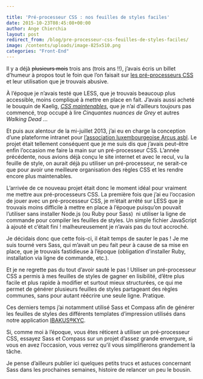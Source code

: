 ```yaml
---

title: 'Pré-processeur CSS : nos feuilles de styles faciles'
date: 2015-10-23T08:45:08+00:00
author: Ange Chierchia
layout: post
redirect_from: /blog/pre-processeur-css-feuilles-de-styles-faciles/
image: /contents/uploads/image-825x510.png
categories: "Front-End"
---
```

Il y a déjà <del>plusieurs mois</del> trois ans (trois ans !!), j&rsquo;avais écris un billet d&rsquo;humeur à propos tout le foin que l&rsquo;on faisait sur [les pré-processeurs CSS](http://chierchia.fr/blog/preprocesseur-css-pourquoi/ "Quel intérêt à utiliser un préprocesseur CSS ?") et leur utilisation que je trouvais abusive.

À l&rsquo;époque je n&rsquo;avais testé que LESS, que je trouvais beaucoup plus accessible, moins compliqué à mettre en place en fait. J&rsquo;avais aussi acheté le bouquin de Kaelig, _<a title="CSS maintenables avec Sass & Compass" href="http://www.css-maintenables.fr/" target="_blank">CSS maintenables</a>_, que je n&rsquo;ai d&rsquo;ailleurs toujours pas commencé, trop occupé à lire _Cinquantes nuances de Grey_ et autres _Walking Dead_ &#8230;<!--more-->

Et puis aux alentour de la mi-juillet 2013, j&rsquo;ai eu en charge la conception d&rsquo;une plateforme intranet pour <a href="http://www.arcus.lu" target="_blank">l&rsquo;association luxembourgeoise Arcus asbl</a>. Le projet était tellement conséquent que je me suis dis que j&rsquo;avais peut-être enfin l&rsquo;occasion me faire la main sur un pré-processeur CSS. L&rsquo;année précédente, nous avions déjà conçu le site internet et avec le recul, vu la feuille de style, on aurait déjà pu utiliser un pré-processeur, ne serait-ce que pour avoir une meilleure organisation des règles CSS et les rendre encore plus maintenables.

L&rsquo;arrivée de ce nouveau projet était donc le moment idéal pour vraiment me mettre aux pré-processeurs CSS. La première fois que j&rsquo;ai eu l&rsquo;occasion de jouer avec un pré-processeur CSS, je m&rsquo;était arrêté sur LESS que je trouvais moins difficile à mettre en place à l&rsquo;époque puisqu&rsquo;on pouvait l&rsquo;utiliser sans installer Node.js (ou Ruby pour Sass)  ni utiliser la ligne de commande pour compiler les feuilles de styles. Un simple fichier JavaScript à ajouté et c&rsquo;était fini ! malheureusement je n&rsquo;avais pas du tout accroché.

Je décidais donc que cette fois-ci, il était temps de sauter le pas ! Je me suis tourné vers Sass, qui m&rsquo;avait un peu fait peur à cause de sa mise en place, que je trouvais fastidieuse à l&rsquo;époque (obligation d&rsquo;installer Ruby, installation via ligne de commande, etc.).

Et je ne regrette pas du tout d&rsquo;avoir sauté le pas ! Utiliser un pré-processeur CSS a permis à mes feuilles de styles de gagner en lisibilité, d&rsquo;être plus facile et plus rapide à modifier et surtout mieux structurées, ce qui me permet de générer plusieurs feuilles de styles partageant des règles communes, sans pour autant réécrire une seule ligne. Pratique.

Ces derniers temps j&rsquo;ai notamment utilisé Sass et Compass afin de générer les feuilles de styles des différents templates d&rsquo;impression utilisés dans notre application <a href="http://www.ibakus.com" target="_blank">IBAKUS®KYC</a>.

Si, comme moi à l&rsquo;époque, vous êtes réticent à utiliser un pré-processeur CSS, essayez Sass et Compass sur un projet d&rsquo;assez grande envergure, si vous en avez l&rsquo;occasion, vous verrez qu&rsquo;il vous simplifierons grandement la tâche.

Je pense d&rsquo;ailleurs publier ici quelques petits trucs et astuces concernant Sass dans les prochaines semaines, histoire de relancer un peu le bousin.